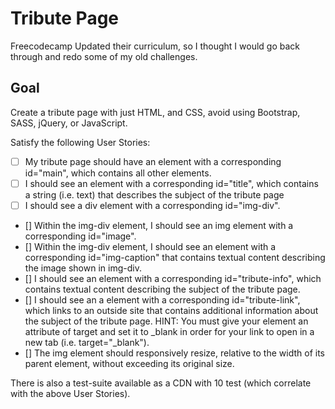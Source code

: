 # Tribute Page
Freecodecamp Updated their curriculum, so I thought I would go back through and redo some of my old challenges.

## Goal
Create a tribute page with just HTML, and CSS, avoid using Bootstrap, SASS, jQuery, or JavaScript.

Satisfy the following User Stories:
- [ ] My tribute page should have an element with a corresponding id="main", which contains all other elements.
- [ ] I should see an element with a corresponding id="title", which contains a string (i.e. text) that describes the subject of the tribute page
- [ ] I should see a div element with a corresponding id="img-div".
- [] Within the img-div element, I should see an img element with a corresponding id="image".
- [] Within the img-div element, I should see an element with a corresponding id="img-caption" that contains textual content describing the image shown in img-div.
- [] I should see an element with a corresponding id="tribute-info", which contains textual content describing the subject of the tribute page.
- [] I should see an a element with a corresponding id="tribute-link", which links to an outside site that contains additional information about the subject of the tribute page. HINT: You must give your element an attribute of target and set it to _blank in order for your link to open in a new tab (i.e. target="_blank").
- [] The img element should responsively resize, relative to the width of its parent element, without exceeding its original size.

There is also a test-suite available as a CDN with 10 test (which correlate with the above User Stories).
